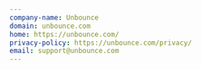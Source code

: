 ```yaml
---
company-name: Unbounce
domain: unbounce.com
home: https://unbounce.com/
privacy-policy: https://unbounce.com/privacy/
email: support@unbounce.com
---
```




